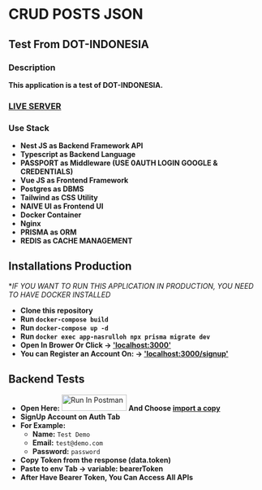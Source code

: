 # CRUD POSTS JSON
## Test From DOT-INDONESIA
### Description
**This application is a test of DOT-INDONESIA.**
### [LIVE SERVER](http://www.ditopupin.com)
### Use Stack
- **Nest JS as Backend Framework API**
- **Typescript as Backend Language**
- **PASSPORT as Middleware (USE 0AUTH LOGIN GOOGLE & CREDENTIALS)**
- **Vue JS as Frontend Framework**
- **Postgres as DBMS**
- **Tailwind as CSS Utility**
- **NAIVE UI as Frontend UI**
- **Docker Container**
- **Nginx**
- **PRISMA as ORM**
- **REDIS as CACHE MANAGEMENT**


## Installations Production
**IF YOU WANT TO RUN THIS APPLICATION IN PRODUCTION, YOU NEED TO HAVE DOCKER INSTALLED*
- **Clone this repository**
- **Run `docker-compose build`**
- **Run `docker-compose up -d`**
- **Run `docker exec app-nasrulloh npx prisma migrate dev`**
- **Open In Brower Or Click -> ['localhost:3000'](http://localhost:3000)**
- **You can Register an Account On: -> ['localhost:3000/signup'](http://localhost:3000/signup)**


## Backend Tests
- **Open Here:** [<img src="https://run.pstmn.io/button.svg" alt="Run In Postman" style="width: 128px; height: 32px;">](https://app.getpostman.com/run-collection/30824227-a2cecd6a-8f66-453b-8735-6aa6516aafe6?action=collection%2Ffork&source=rip_markdown&collection-url=entityId%3D30824227-a2cecd6a-8f66-453b-8735-6aa6516aafe6%26entityType%3Dcollection%26workspaceId%3D769e76e8-6653-4f8a-9f6d-c81d4cf36985) **And Choose <ins>import a copy</ins>**
- **SignUp Account on Auth Tab**
- **For Example:**
  - **Name:** `Test Demo`
  - **Email:** `test@demo.com`
  - **Password:** `password`
- **Copy Token from the response (data.token)**
- **Paste to env Tab -> variable: bearerToken**
- **After Have Bearer Token, You Can Access All APIs**